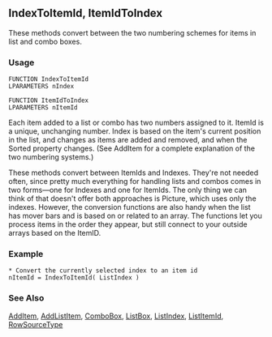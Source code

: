 ## IndexToItemId, ItemIdToIndex

These methods convert between the two numbering schemes for items in list and combo boxes.

### Usage

```foxpro
FUNCTION IndexToItemId
LPARAMETERS nIndex

FUNCTION ItemIdToIndex
LPARAMETERS nItemId
```

Each item added to a list or combo has two numbers assigned to it. ItemId is a unique, unchanging number. Index is based on the item's current position in the list, and changes as items are added and removed, and when the Sorted property changes. (See AddItem for a complete explanation of the two numbering systems.)

These methods convert between ItemIds and Indexes. They're not needed often, since pretty much everything for handling lists and combos comes in two forms&mdash;one for Indexes and one for ItemIds. The only thing we can think of that doesn't offer both approaches is Picture, which uses only the indexes. However, the conversion functions are also handy when the list has mover bars and is based on or related to an array. The functions let you process items in the order they appear, but still connect to your outside arrays based on the ItemID.

### Example

```foxpro
* Convert the currently selected index to an item id
nItemId = IndexToItemId( ListIndex )
```
### See Also

[AddItem](s4g445.md), [AddListItem](s4g445.md), [ComboBox](s4g489.md), [ListBox](s4g489.md), [ListIndex](s4g515.md), [ListItemId](s4g515.md), [RowSourceType](s4g387.md)